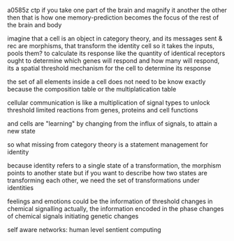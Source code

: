a0585z ctp if you take one part of the brain and magnify it another the other then that is how one memory-prediction becomes the focus of the rest of the brain and body

imagine that a cell is an object in category theory, and its messages sent & rec are morphisms, that transform the identity
cell so it takes the inputs, pools them? to calculate its response
like the quantity of identical receptors ought to determine which genes will respond and how many will respond, its a spatial threshold mechanism for the cell to determine its response

the set of all elements inside a cell does not need to be know exactly because the composition table or the multiplatication table 

cellular communication is like a multiplication of signal types to unlock threshold limited reactions from genes, proteins and cell functions

and cells are "learning" by changing from the influx of signals, to attain a new state

so what missing from category theory is a statement management for identity

because identity refers to a single state of a transformation, the morphism points to another state but if you want to describe how two states are transforming each other, we need the set of transformations under identities

feelings and emotions could be the information of threshold changes in chemical signalling actually, the information encoded in the phase changes of chemical signals initiating genetic changes

self aware networks: human level sentient computing

